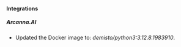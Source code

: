 
#### Integrations

##### Arcanna.AI

- Updated the Docker image to: *demisto/python3:3.12.8.1983910*.

